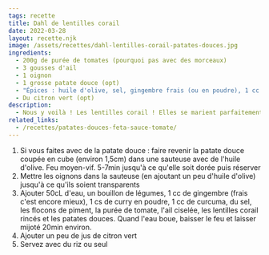 ```yaml
---
tags: recette
title: Dahl de lentilles corail
date: 2022-03-28
layout: recette.njk
image: /assets/recettes/dahl-lentilles-corail-patates-douces.jpg
ingredients:
  - 200g de purée de tomates (pourquoi pas avec des morceaux)
  - 3 gousses d'ail
  - 1 oignon
  - 1 grosse patate douce (opt)
  - "Épices : huile d'olive, sel, gingembre frais (ou en poudre), 1 cc de curcuman 1 cs de curry, 1 cc de flocons de piment"
  - Du citron vert (opt)
description:
  - Nous y voilà ! Les lentilles corail ! Elles se marient parfaitement avec la patate douce (s'il vous en reste, ce sera parfait), avec la tomate, l'oignon et l'ail. Accompagné de riz ou seul, ce sera parfait. Cette recette est une simple base de travail. Vous pouvez l'adapter à votre goût (changer les épices, les légumes...)
related_links:
  - /recettes/patates-douces-feta-sauce-tomate/
---
```


1. Si vous faites avec de la patate douce : faire revenir la patate douce coupée en cube (environ 1,5cm) dans une sauteuse avec de l'huile d'olive. Feu moyen-vif. 5-7min jusqu'à ce qu'elle soit dorée puis réserver 
2. Mettre les oignons dans la sauteuse (en ajoutant un peu d'huile d'olive) jusqu'à ce qu'ils soient transparents
3. Ajouter 50cL d'eau, un bouillon de légumes, 1 cc de gingembre (frais c'est encore mieux), 1 cs de curry en poudre, 1 cc de curcuma, du sel, les flocons de piment, la purée de tomate, l'ail ciselée, les lentilles corail rincés et les patates douces. Quand l'eau boue, baisser le feu et laisser mijoté 20min environ.
4. Ajouter un peu de jus de citron vert
5. Servez avec du riz ou seul
